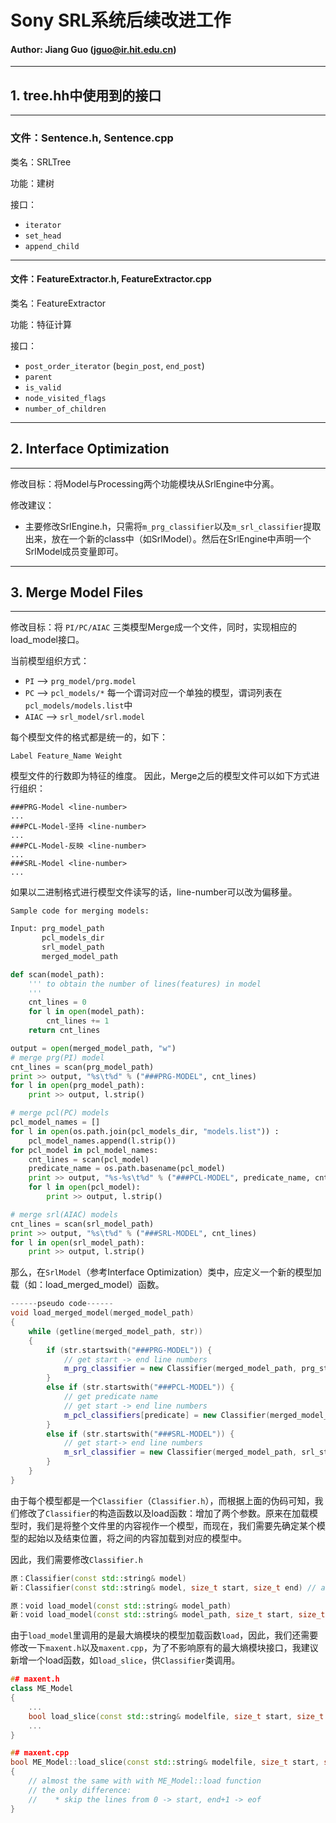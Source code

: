 # Sony SRL系统后续改进工作 #
#### Author: Jiang Guo (jguo@ir.hit.edu.cn)
---
## 1. tree.hh中使用到的接口 ##
---
### 文件：Sentence.h, Sentence.cpp ###

类名：SRLTree

功能：建树

接口：
- `iterator`
- `set_head`
- `append_child`

---
#### 文件：FeatureExtractor.h, FeatureExtractor.cpp

类名：FeatureExtractor

功能：特征计算

接口：
- `post_order_iterator` (`begin_post`, `end_post`)
- `parent`
- `is_valid`
- `node_visited_flags`
- `number_of_children`

---

## 2. Interface Optimization ##
---
修改目标：将Model与Processing两个功能模块从SrlEngine中分离。

修改建议：
- 主要修改SrlEngine.h，只需将`m_prg_classifier`以及`m_srl_classifier`提取出来，放在一个新的class中（如SrlModel）。然后在SrlEngine中声明一个SrlModel成员变量即可。

---

## 3. Merge Model Files ##
---
修改目标：将 `PI/PC/AIAC` 三类模型Merge成一个文件，同时，实现相应的load_model接口。

当前模型组织方式：

- `PI` --> `prg_model/prg.model`
- `PC` --> `pcl_models/*` 每一个谓词对应一个单独的模型，谓词列表在`pcl_models/models.list`中
- `AIAC` --> `srl_model/srl.model`

每个模型文件的格式都是统一的，如下：
```
Label Feature_Name Weight
```
模型文件的行数即为特征的维度。
因此，Merge之后的模型文件可以如下方式进行组织：
```
###PRG-Model <line-number>
...
###PCL-Model-坚持 <line-number>
...
###PCL-Model-反映 <line-number>
...
###SRL-Model <line-number>
...
```
如果以二进制格式进行模型文件读写的话，line-number可以改为偏移量。

`Sample code for merging models:`
```python
Input: prg_model_path
       pcl_models_dir
       srl_model_path
       merged_model_path

def scan(model_path):
    ''' to obtain the number of lines(features) in model
    '''
    cnt_lines = 0
    for l in open(model_path):
        cnt_lines += 1
    return cnt_lines

output = open(merged_model_path, "w")
# merge prg(PI) model
cnt_lines = scan(prg_model_path)
print >> output, "%s\t%d" % ("###PRG-MODEL", cnt_lines)
for l in open(prg_model_path):
    print >> output, l.strip()

# merge pcl(PC) models
pcl_model_names = []
for l in open(os.path.join(pcl_models_dir, "models.list")) :
    pcl_model_names.append(l.strip())
for pcl_model in pcl_model_names:
    cnt_lines = scan(pcl_model)
    predicate_name = os.path.basename(pcl_model)
    print >> output, "%s-%s\t%d" % ("###PCL-MODEL", predicate_name, cnt_lines)
    for l in open(pcl_model):
        print >> output, l.strip()

# merge srl(AIAC) models
cnt_lines = scan(srl_model_path)
print >> output, "%s\t%d" % ("###SRL-MODEL", cnt_lines)
for l in open(srl_model_path):
    print >> output, l.strip()
```

那么，在`SrlModel`（参考Interface Optimization）类中，应定义一个新的模型加载（如：load_merged_model）函数。
```cpp
------pseudo code------
void load_merged_model(merged_model_path)
{
    while (getline(merged_model_path, str))
    {
        if (str.startswith("###PRG-MODEL")) {
            // get start -> end line numbers
            m_prg_classifier = new Classifier(merged_model_path, prg_start, prg_end)
        }
        else if (str.startswith("###PCL-MODEL")) {
            // get predicate name 
            // get start -> end line numbers
            m_pcl_classifiers[predicate] = new Classifier(merged_model_path, pcl_start, pcl_end)
        }
        else if (str.startswith("###SRL-MODEL")) {
            // get start-> end line numbers
            m_srl_classifier = new Classifier(merged_model_path, srl_start, srl_end)
        }
    }
}
```

由于每个模型都是一个`Classifier`（`Classifier.h`），而根据上面的伪码可知，我们修改了`Classifier`的构造函数以及load函数：增加了两个参数。原来在加载模型时，我们是将整个文件里的内容视作一个模型，而现在，我们需要先确定某个模型的起始以及结束位置，将之间的内容加载到对应的模型中。

因此，我们需要修改`Classifier.h`

```cpp
原：Classifier(const std::string& model)
新：Classifier(const std::string& model, size_t start, size_t end) // add two arguments

原：void load_model(const std::string& model_path)
新：void load_model(const std::string& model_path, size_t start, size_t end) // add two arguments
```
由于`load_model`里调用的是最大熵模块的模型加载函数`load`，因此，我们还需要修改一下`maxent.h`以及`maxent.cpp`，为了不影响原有的最大熵模块接口，我建议新增一个load函数，如`load_slice`，供`Classifier`类调用。
```cpp
## maxent.h
class ME_Model
{
    ...
    bool load_slice(const std::string& modelfile, size_t start, size_t end);
    ...
}

## maxent.cpp
bool ME_Model::load_slice(const std::string& modelfile, size_t start, size_t end)
{
    // almost the same with with ME_Model::load function
    // the only difference:
    //    * skip the lines from 0 -> start, end+1 -> eof
}
```


